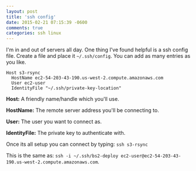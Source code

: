 ```yaml
---
layout: post
title: 'ssh config'
date: 2015-02-21 07:15:39 -0600
comments: true
categories: ssh linux
---
```


I'm in and out of servers all day. One thing I've found helpful is a ssh config file. Create a file and place it `~/.ssh/config`. You can add as many entries as you like.

```
Host s3-rsync
  HostName ec2-54-203-43-190.us-west-2.compute.amazonaws.com
  User ec2-user
  IdentityFile "~/.ssh/private-key-location"
```

**Host:** A friendly name/handle which you'll use.

**HostName:** The remote server address you'll be connecting to.

**User:** The user you want to connect as.

**IdentityFile:** The private key to authenticate with.

Once its all setup you can connect by typing: `ssh s3-rsync`

This is the same as: `ssh -i ~/.ssh/bs2-deploy ec2-user@ec2-54-203-43-190.us-west-2.compute.amazonaws.com`.
